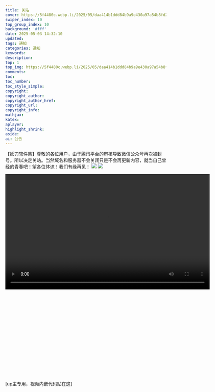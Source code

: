 ```yaml
---
title: 关站
cover: https://5f4480c.webp.li/2025/05/daa414b1ddd84b9a9e430a97a54b8fd2.jpg
swiper_index: 10
top_group_index: 10
background: '#fff'
date: 2025-05-03 14:32:10
updated:
tags: 通知
categories: 通知
keywords:
description:
top: 1
top_img: https://5f4480c.webp.li/2025/05/daa414b1ddd84b9a9e430a97a54b8fd2.jpg
comments:
toc:
toc_number:
toc_style_simple:
copyright:
copyright_author:
copyright_author_href:
copyright_url:
copyright_info:
mathjax:
katex:
aplayer:
highlight_shrink:
aside:
ai: 公告
---
```

【妖刀软件集】尊敬的各位用户，由于腾讯平台的审核导致微信公众号再次被封号。所以决定关站。当然域名和服务器不会关闭只是不会再更新内容，就当自己曾经的青春吧！望各位体谅！我们有缘再见！
<img src="https://5f4480c.webp.li/2025/05/c9f0777326faa055fd0bd90debdc87f6.png" >
<img src="https://5f4480c.webp.li/2025/05/edffc1251939485d91c23f7947b2d372.png" >

<video width="640" height="360" controls>
  <source src="https://yaodao0521.zone.id/raw/ai%E8%A7%86%E9%A2%91%E6%8D%A2%E8%84%B8/jingtian.png17391142801_HD.mp4" type="video/mp4">
  <!-- 浏览器不支持时显示的备用内容 -->
  您的浏览器不支持 video 标签，请<a href="https://yaodao0521.zone.id/raw/ai%E8%A7%86%E9%A2%91%E6%8D%A2%E8%84%B8/jingtian.png17391142801_HD.mp4">下载视频</a>观看。
</video>
<div class="video-container">
[up主专用，视频内嵌代码贴在这]
</div>

<style>
.video-container {
    position: relative;
    width: 100%;
    padding-top: 56.25%; /* 16:9 aspect ratio (height/width = 9/16 * 100%) */
}

.video-container iframe {
    position: absolute;
    top: 0;
    left: 0;
    width: 100%;
    height: 100%;
}
</style>
